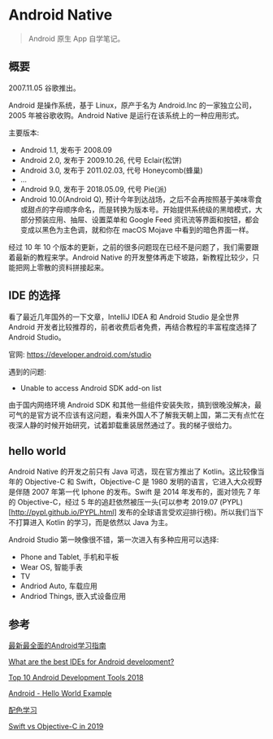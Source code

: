 # Android Native

> Android 原生 App 自学笔记。

## 概要

2007.11.05 谷歌推出。

Android 是操作系统，基于 Linux，原产于名为 Android.Inc 的一家独立公司，2005 年被谷歌收购。Android Native 是运行在该系统上的一种应用形式。

主要版本:
- Android 1.1, 发布于 2008.09
- Android 2.0, 发布于 2009.10.26, 代号 Eclair(松饼)
- Android 3.0, 发布于 2011.02.03, 代号 Honeycomb(蜂巢)
- ...
- Android 9.0, 发布于 2018.05.09, 代号 Pie(派)
- Android 10.0(Android Q), 预计今年到达战场，之后不会再按照基于美味零食或甜点的字母顺序命名，而是转换为版本号。开始提供系统级的黑暗模式，大部分预装应用、抽屉、设置菜单和 Google Feed 资讯流等界面和按钮，都会变成以黑色为主色调，就和你在 macOS Mojave 中看到的暗色界面一样。

经过 10 年 10 个版本的更新，之前的很多问题现在已经不是问题了，我们需要跟着最新的教程来学。Android Native 的开发整体再走下坡路，新教程比较少，只能把网上零散的资料拼接起来。

## IDE 的选择

看了最近几年国外的一下文章，IntelliJ IDEA 和 Android Studio 是全世界 Android 开发者比较推荐的，前者收费后者免费，再结合教程的丰富程度选择了 Android Studio。

官网: https://developer.android.com/studio

遇到的问题:

- Unable to access Android SDK add-on list

由于国内网络环境 Android SDK 和其他一些组件安装失败，搞到很晚没解决，最可气的是官方说不应该有这问题，看来外国人不了解我天朝上国，第二天有点忙在夜深人静的时候开始研究，试着卸载重装居然通过了。我的梯子很给力。

## hello world

Android Native 的开发之前只有 Java 可选，现在官方推出了 Kotlin。这比较像当年的 Objective-C 和 Swift，Objective-C 是 1980 发明的语言，它进入大众视野是伴随 2007 年第一代 Iphone 的发布。Swift 是 2014 年发布的，面对领先 7 年的 Objective-C，经过 5 年的追赶依然被压一头(可以参考 2019.07 (PYPL)[http://pypl.github.io/PYPL.html] 发布的全球语言受欢迎排行榜)。所以我们当下不打算进入 Kotlin 的学习，而是依然以 Java 为主。

Android Studio 第一映像很不错，第一次进入有多种应用可以选择:
- Phone and Tablet, 手机和平板
- Wear OS, 智能手表
- TV
- Andriod Auto, 车载应用
- Andriod Things, 嵌入式设备应用


## 参考

[最新最全面的Android学习指南](https://zhuanlan.zhihu.com/p/70005857)

[What are the best IDEs for Android development?](https://www.slant.co/topics/1321/~best-ides-for-android-development)

[Top 10 Android Development Tools 2018](https://www.amarinfotech.com/best-android-development-tools-2018.html)

[Android - Hello World Example](https://www.tutorialspoint.com/android/android_hello_world_example.htm)

[配色学习](https://www.zhihu.com/question/22148127/answer/730635611)

[Swift vs Objective-C in 2019](https://medium.com/swiftify/swift-vs-objective-c-comparison-32aba9dad4e3)

